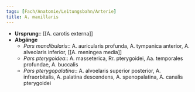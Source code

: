 ```yaml
---
tags: [Fach/Anatomie/Leitungsbahn/Arterie]
title: A. maxillaris
---
```

- **Ursprung**:: [[A. carotis externa]]
- **Abgänge**
	- *Pars mandibularis*:: A. auricularis profunda, A. tympanica anterior, A. alveolaris inferior, [[A. meningea media]]
	- *Pars pterygoidea*:: A. masseterica, Rr. pterygoidei, Aa. temporales profundae, A. buccalis
	- *Pars pterygopalatina*:: A. alvoelaris superior posterior, A. infraorbitalis, A. palatina descendens, A. spenopalatina, A. canalis pterygoidei[]()